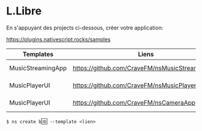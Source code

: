 # L.Libre

En s'appuyant des projects ci-dessous, créer votre application:

https://plugins.nativescript.rocks/samples

| Templates         | Liens                                          | Version  |
|-------------------|------------------------------------------------|----------|
| MusicStreamingApp | https://github.com/CraveFM/nsMusicStreamingApp | NS 7.0.1 |
| MusicPlayerUI     | https://github.com/CraveFM/nsMusicPlayerUI     | NS 7.0.1 |
| MusicPlayerUI     | https://github.com/CraveFM/nsCameraApp         | NS 7.0.1 |

`$ ns create b`:id:` --template <lien>`



